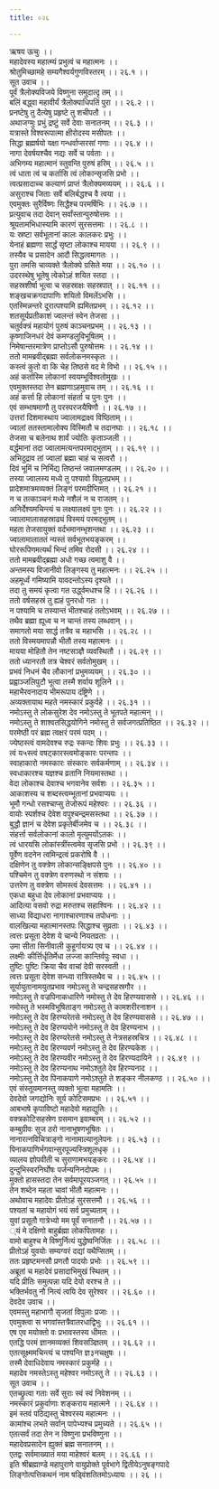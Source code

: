 ```yaml
---
title: ०२६

---
```

ऋषय ऊचुः ।।  
महादेवस्य महात्म्यं प्रभुत्वं च महात्मनः ।।  
श्रोतुमिच्छामहे सम्यगैश्वर्यगुणविस्तरम् ।। २६.१ ।।  
सूत उवाच ।।  
पूर्वं त्रैलोक्यविजये विष्णुना समुदात्दृ तम् ।।  
बलिं बद्ध्वा महावीर्यं त्रैलोक्याधिपतिं पुरा ।। २६.२ ।।  
प्रनष्टेषु तु दैत्येषु प्रहृष्टे तु शचीपतौ ।।  
अथाजग्मुः प्रभुं द्रष्टुं सर्वे देवाः सनातनम् ।। २६.३ ।।  
यत्रास्ते विश्वरूपात्मा क्षीरोदस्य मसीपतः ।।  
सिद्धा ब्रह्मर्षयो यक्षा गन्धर्वाप्सरसां गणाः ।। २६.४ ।।  
नागा देवर्षयश्चैव नद्यः सर्वे च पर्वताः ।।  
अभिगम्य महात्मानं स्तुवन्ति पुरुषं हरिम् ।। २६.५ ।।  
त्वं धाता त्वं च कर्तासि त्वं लोकान्सृजसि प्रभो ।।  
त्वत्प्रसादाच्च कल्याणं प्राप्तं त्रैलोक्यमव्ययम् ।। २६.६ ।।  
असुराश्च जिताः सर्वे बलिर्बद्धश्च वै त्वया ।।  
एवमुक्तः सुरैर्विष्णः सिद्धैश्च परमर्षिभिः ।। २६.७ ।।  
प्रत्युवाच तदा देवान् सर्वांस्तान्पुरुषोत्तमः ।।  
श्रूयतामभिधास्यामि कारणं सुरसत्तमाः ।। २६.८ ।।  
यः स्रष्टा सर्वभूतानां कालः कालकरः प्रभुः ।।  
येनाहं ब्रह्मणा सार्द्धं सृष्टा लोकाश्च मायया ।। २६.९ ।।  
तस्यैव च प्रसादेन आदौ सिद्धत्वमागतः ।।  
पुरा तमसि चाव्यक्ते त्रैलोक्ये ग्रसिते मया ।। २६.१० ।।  
उदरस्थेषु भूतेषु त्वेकोऽहं शयित स्तदा ।।  
सहस्रशीर्षा भूत्वा च सहस्राक्षः सहस्रपात् ।। २६.११ ।।  
शङ्खचक्रगदापाणिः शयितो विमलेंऽभसि ।।  
एतस्मिन्नन्तरे दूरात्पश्यामि ह्यमितप्रभम् ।। २६.१२ ।।  
शतसूर्यप्रतीकाशं ज्वलन्तं स्वेन तेजसा ।।  
चतुर्वक्त्रं महायोगं पुरुषं काञ्चनप्रभम् ।। २६.१३ ।।  
कृष्णाजिनधरं देवं कमण्डलुविभूषितम् ।।  
निमेषान्तरमात्रेण प्राप्तोऽसौ पुरुषोत्तमः ।। २६.१४ ।।  
ततो मामब्रवीद्ब्रह्मा सर्वलोकनमस्कृतः ।।  
कस्त्वं कुतो वा कि चेह तिष्ठसे वद मे विभो ।। २६.१५ ।।  
अहं कर्तास्मि लोकानां स्वयम्भूर्विश्वतोमुखः ।।  
एवमुक्तस्तदा तेन ब्रह्मणाऽहमुवाच तम् ।। २६.१६ ।।  
अहं कर्त्ता हि लोकानां संहर्ता च पुनः पुनः ।।  
एवं सम्भाषमाणौ तु परस्परजयैषिणौ ।। २६.१७ ।।  
उत्तरां दिशमास्थाय ज्वालामद्राक्ष्व विष्ठिताम् ।।  
ज्वालां ततस्तामालोक्य विस्मितौ च तदानघाः ।। २६.१८ ।।  
तेजसा च बलेनाथ शार्वं ज्योतिः कृताञ्जली ।।  
वर्द्धमानां तदा ज्वालामत्यन्तपरमाद्भुताम् ।। २६.१९ ।।  
अभिदुद्राव तां ज्वालां ब्रह्मा चाहं च सत्वरौ ।।  
दिवं भूमिं च निर्भिद्य तिष्ठन्तं जवालमण्डलम् ।। २६.२० ।।  
तस्या ज्वालस्य मध्ये तु पश्यावो विपुलप्रभम् ।।  
प्रादेशमात्रमव्यक्तं लिङ्गं परमदीप्तिमत् ।। २६.२१ ।।  
न च तत्काञ्चनं मध्ये नशैलं न च राजतम् ।।  
अनिर्देश्यमचिन्त्यं च लक्ष्यालक्ष्यं पुनः पुनः ।। २६.२२ ।।  
ज्वालामालासहस्राढ्यं विस्मयं परमद्भुतम् ।।  
महता तेजसायुक्तं वर्दभमानम्भृशन्तथा ।। २६.२३ ।।  
ज्वालामालाततं न्यस्तं सर्वभूतभयङ्करम् ।।  
घोररूपिणमत्यर्थं भिन्दं तमिव रोदसी ।। २६.२४ ।।  
ततो मामब्रवीद्ब्रह्मा अधो गच्छ त्वमाशु वै ।।  
अन्तमस्य विजानीवो लिङ्गस्य तु महात्मनः ।। २६.२५ ।।  
अहमूर्ध्वं गमिष्यामि यावदन्तोऽस्य दृश्यते ।।  
तदा तु समयं कृत्वा गत उर्द्ध्वमधश्च हि ।। २६.२६ ।।  
ततो वर्षसहस्रं तु ह्यहं पुनरधो गतः ।।  
न पश्यामि च तस्यान्तं भीतश्चाहं ततोऽभवम् ।। २६.२७ ।।  
तथैव ब्रह्मा ह्यूध्व च न चान्तं तस्य लब्धवान् ।।  
समागतो मया सार्द्ध तत्रैव च महाभसि ।। २६.२८ ।।  
ततो विस्मयमापन्नौ भीतौ तस्य महात्मनः ।।  
मायया मोहितौ तेन नष्टसञ्ज्ञै व्यवस्थितौ ।। २६.२९ ।।  
ततो ध्यानरतौ तत्र चेश्वरं सर्वतोमुखम् ।।  
प्रभवं निधनं चैव लौकानां प्रभुमव्ययम् ।। २६.३० ।।  
प्रह्वाञ्जलिपुटौ भूत्वा तस्मै शर्वाय शूलिने ।।  
महाभैरवनादाय भीमरूपाय दंष्ट्रिणे ।।  
अव्यक्तायाथ महते नमस्कारं प्रकुर्वहे ।। २६.३१ ।।  
नमोऽस्तु ते लोकसुरेश देव नमोऽस्तु ते भूतपते महात्मन् ।।  
नमोऽस्तु ते शाश्वतसिद्धयोगिने नमोस्तु ते सर्वजगत्प्रतिष्ठित ।। २६.३२ ।।  
परमेष्ठी परं ब्रह्म त्वक्षरं परमं पदम् ।।  
ज्येष्ठस्त्वं वामदेवश्च रुद्रः स्कन्दः शिवः प्रभुः ।। २६.३३ ।।  
त्वं य५स्त्वं वषट्कारस्त्वमोङ्कारः परन्तपः ।।  
स्वाहाकारो नमस्कारः संस्कारः सर्वकर्मणाम् ।। २६.३४ ।।  
स्वधाकारश्च यज्ञश्च व्रतानि नियमास्तथा ।।  
वेदा लोकाश्च देवाश्च भगवानेव सर्वशः ।। २६.३५ ।।  
आकाशस्य च शब्दस्त्वम्भूतानां प्रभवाप्ययः ।।  
भूमौ गन्धो रसश्चाप्सु तेजोरूपं महेश्वरः ।। २६.३६ ।।  
वायोः स्पर्शश्च देवेश वपुश्चन्द्रमसस्तथा ।। २६.३७ ।।  
बुद्धौ ज्ञानं च देवेश प्रकृतेर्बीजमेव च ।। २६.३८ ।।  
संहर्त्ता सर्वलोकानां कालो मृत्युमयोंऽतकः ।।  
त्वं धारयसि लोकांस्त्रींस्त्वमेव सृजसि प्रभो ।। २६.३९ ।।  
पूर्वेण वदनेन त्वमिन्द्रत्वं प्रकरोषि वै ।।  
दक्षिणेन तु वक्त्रेण लोकान्सङ्क्षिपसे पुनः ।। २६.४० ।।  
पश्चिमेन तु वक्त्रेण वरुणस्थो न संशयः ।।  
उत्तरेण तु वक्त्रेण सोमस्त्वं देवसत्तमः ।। २६.४१ ।।  
एकधा बहुधा देव लोकानां प्रभवाप्ययः ।।  
आदित्या वसवो रुद्रा मरुतश्च सहाश्विनः ।। २६.४२ ।।  
साध्या विद्याधरा नागाश्चारणाश्च तपोधनाः ।।  
वालखिल्या महात्मानस्तपः सिद्धाश्च सुव्रताः ।। २६.४३ ।।  
त्वत्तः प्रसूता देवेश ये चान्ये नियतव्रताः ।।  
उमा सीता सिनीवाली कुहूर्गायत्र्य एव च ।। २६.४४ ।।  
लक्ष्मीः कीर्त्तिर्धृतिर्मेधा लज्जा कान्तिर्वपुः स्वधा ।।  
तुष्टिः पुष्टिः क्रिया चैव वाचां देवी सरस्वती ।।  
त्वत्तः प्रसूता देवेश सन्ध्या रात्रिस्तथैव च ।। २६.४५ ।।  
सूर्यायुतानामयुतप्रभाव नमोऽस्तु ते चन्द्रसहस्रगौर ।।  
नमोऽस्तु ते वज्रपिनाकधारिणे नमोस्तु ते देव हिरण्यवाससे ।। २६.४६ ।।  
नमोस्तु ते भस्मविभूषिताङ्ग नमोऽस्तु ते कामशरीरनाशन ।।  
नमोऽस्तु ते देव हिरण्यरेतसे नमोऽस्तु ते देव हिरण्यवाससे ।। २६.४७ ।।  
नमोऽस्तु ते देव हिरण्ययोने नमोऽस्तु ते देव हिरण्यनाभ ।।  
नमोऽस्तु ते देव हिरण्यरेतसे नमोऽस्तु ते नेत्रसहस्रचित्र ।। २६.४८ ।।  
नमोऽस्तु ते देव हिरण्यवर्ण नमोऽस्तु ते देव हिरण्यकेश ।।  
नमोऽस्तु ते देव हिरण्यवीर नमोऽस्तु ते देव हिरण्यदायिने ।। २६.४९ ।।  
नमोऽस्तु ते देव हिरण्यनाथ नमोऽश्तुते देव हिरण्यनाद ।।  
नमोऽस्तु ते देव पिनाकपाणे नमोऽश्तुते ते शङ्कर नीलकण्ठ ।। २६.५० ।।  
एवं संस्तूयमानस्तु व्यक्तो भूत्वा महामतिः ।।  
देवदेवो जगद्योनिः सूर्य कोटिसमप्रभः ।। २६.५१ ।।  
आबभाषे कृपाविष्टो महादेवो महाद्युतिः ।।  
वक्त्रकोटिसहस्रेण ग्रसमान इवाम्बरम् ।। २६.५२ ।।  
कम्बुग्रीवः सुज ठरो नानाभूषणभूषितः ।।  
नानारत्नविचित्राङ्गो नानामाल्यानुलेपनः ।। २६.५३ ।।  
पिनाकपाणिर्भगवान्सुरपूज्यस्त्रिशूलधृक् ।।  
व्यालय ज्ञोपवीती च सुराणामभयङ्करः ।। २६.५४ ।।  
दुन्दुभिस्वरनिर्घोषः पर्जन्यनिनदोपमः ।।  
मुक्तो हासस्तदा तेन सर्वमापूरयञ्जगत् ।। २६.५५ ।।  
तेन शब्देन महता चावां भीतौ महात्मनः ।।  
अथोवाच महादेवः प्रीतोऽहं सुरसत्तमौ ।। २६.५६ ।।  
पश्यतां च महायोगं भयं सर्व प्रमुच्यताम् ।।  
युवां प्रसूतौ गात्रेभ्यो मम पूर्वं सनातनौ ।। २६.५७ ।।  
्यं मे दक्षिणो बाहुर्ब्रह्मा लोकपितामहः ।।  
वामो बाहुश्च मे विष्णुर्नित्यं युद्धेष्वनिर्जितः ।। २६.५८ ।।  
प्रीतोऽहं युवयोः सम्यग्वरं दद्यां यथैप्सितम् ।।  
ततः प्रहृष्टमनसौ प्रणतौ पादयोः प्रभोः ।। २६.५९ ।।  
अब्रूतां च महादेवं प्रसादाभिमुखं स्थितम् ।।  
यदि प्रीतिः समुत्पन्ना यदि देयो वरश्च ते ।।  
भक्तिर्भवतु नौ नित्यं त्वयि देव सुरेश्वर ।। २६.६० ।।  
देवदेव उवाच ।।  
एवमस्तु महाभागौ सृजतां विपुलाः प्रजाः ।।  
एवमुक्त्वा स भगवांस्तत्रैवातरधाद्विभुः ।। २६.६१ ।।  
एष एव मयोक्तो वः प्रभावस्तस्य धीमतः ।।  
एतद्धि परमं ज्ञानमव्यक्तं शिवसञ्ज्ञितम् ।। २६.६२ ।।  
एतत्सूक्ष्ममचिन्त्यं च पश्यन्ति ज्ञ३नचक्षुषः ।।  
तस्मै देवाधिदेवाय नमस्कारं प्रकुर्महे ।।  
महादेव नमस्तेऽस्तु महेश्वर नमोऽस्तु ते ।। २६.६३ ।।  
सूत उवाच ।।  
एतच्छ्रुत्वा गताः सर्वे सुराः स्वं स्वं निवेशनम् ।।  
नमस्कारं प्रकुर्वाणाः शङ्कराय महात्मने ।। २६.६४ ।।  
इमं स्तवं पठिद्यस्तु चेश्वरस्य महात्मनः ।।  
कामांश्च लभते सर्वान् पापेभ्यश्च प्रमुच्यते ।। २६.६५ ।।  
एतत्सर्वं तदा तेन न विष्णुना प्रभविष्णुना ।।  
महादेवप्रसादेन ह्युक्तं ब्रह्म सनातनम् ।।  
एतद्वः सर्वमाख्यातं मया माहेश्वरं बलम् ।। २६.६६ ।।  
इति श्रीब्रह्माण्डे महापुराणे वायुप्रोक्ते पूर्वभागे द्वितीयेऽनुषङ्गपादे  
लिङ्गोत्पत्तिकथनं नाम षड्विंशतितमोऽध्यायः ।। २६ ।।